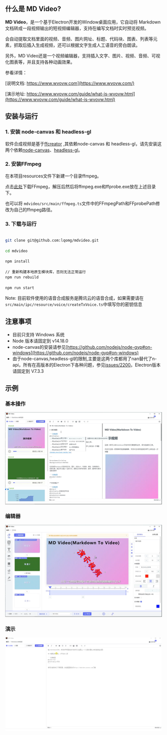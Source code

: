 ## 什么是 MD Video?


**MD Video**，是一个基于Electron开发的Window桌面应用，它自动将 Markdown 文档转成一段视频输出的短视频编辑器，支持在编写文档时实时预览视频。

会自动提取文档里面的视频、音频、图片网址、标题、代码块、图表、列表等元素，抓取后插入生成视频，还可以根据文字生成人工语音的旁白朗读。

另外，MD Video还是一个视频编辑器，支持插入文字、图片、视频、音频、可视化图表等，并且支持各种动画效果。

参看详情：

[说明文档: https://www.wvovw.com](https://www.wvovw.com/)

[演示地址: https://www.wvovw.com/guide/what-is-wvovw.html](https://www.wvovw.com/guide/what-is-wvovw.html)

## 安装与运行


### 1. 安装 node-canvas 和 headless-gl 

软件合成视频是基于[ffcreator](https://github.com/tnfe/FFCreator) ,其依赖node-canvas 和 headless-gl，请先安装这两个依赖[node-canvas](https://github.com/Automattic/node-canvas)、[headless-gl](https://github.com/stackgl/headless-gl)。

### 2. 安装FFmpeg

在本项目resources文件下新建一个目录ffmpeg。

点击[此处](https://blog.gregzaal.com/how-to-install-ffmpeg-on-windows/)下载FFmpeg，解压后然后将ffmpeg.exe和ffprobe.exe放在上述目录下。

也可以将 `mdvideo/src/main/ffmpeg.ts`文件中的FFmpegPath和FFprobePath修改为自己的ffmpeg路径。

### 3. 下载与运行

```bash

git clone git@github.com:lqomg/mdvideo.git

cd mdvideo

npm install

// 重新构建本地原生模块库，否则无法正常运行
npm run rebuild 

npm run start

```

Note: 目前软件使用的语音合成服务是腾讯云的语音合成，如果需要请在`src/main/ipc/resource/voice/createTxVoice.ts`中填写你的密钥信息

## 注意事项

- 目前只支持 Windows 系统
- Node 版本请固定到 v14.18.0
- node-canvas的安装请参见[https://github.com/nodejs/node-gyp#on-windows](https://github.com/nodejs/node-gyp#on-windows)
- 由于node-canvas,headless-gl的限制,主要是这两个库都用了nan替代了n-api，所有在高版本的Electron下各种问题，参见[issues/2200](https://github.com/Automattic/node-canvas/issues/2200)。Electron版本请固定到 V7.3.3 


## 示例

### 基本操作

![](./demo/edit.png)

### 编辑器

![](./demo/markdown-to-video.png)

### 演示 

![alt text](./demo/demo.gif)








  

